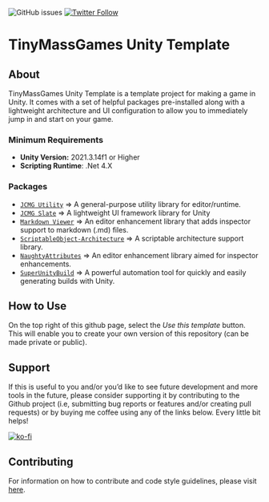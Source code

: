 ![GitHub issues](https://img.shields.io/github/issues/jeffcampbellmakesgames/TinyMassGamesUnityTemplate)
[![Twitter Follow](https://img.shields.io/badge/twitter-%40stampyturtle-blue.svg?style=flat&label=Follow)](https://twitter.com/stampyturtle)

# TinyMassGames Unity Template
## About
TinyMassGames Unity Template is a template project for making a game in Unity. It comes with a set of helpful packages pre-installed along with a lightweight architecture and UI configuration to allow you to immediately jump in and start on your game.

### Minimum Requirements
* **Unity Version:** 2021.3.14f1 or Higher
* **Scripting Runtime**: .Net 4.X

### Packages
* [`JCMG Utility`](https://github.com/jeffcampbellmakesgames/jcmg-utility) => A general-purpose utility library for editor/runtime.
* [`JCMG Slate`](https://github.com/jeffcampbellmakesgames/jcmg-slate) => A lightweight UI framework library for Unity
* [`Markdown Viewer`](https://github.com/jeffcampbellmakesgames/UnityMarkdownViewer) => An editor enhancement library that adds inspector support to markdown (.md) files.
* [`ScriptableObject-Architecture`](https://github.com/DanielEverland/ScriptableObject-Architecture) => A scriptable architecture support library.
* [`NaughtyAttributes`](https://github.com/dbrizov/NaughtyAttributes) => An editor enhancement library aimed for inspector enhancements.
* [`SuperUnityBuild`](https://github.com/superunitybuild/buildtool) => A powerful automation tool for quickly and easily generating builds with Unity.

## How to Use
On the top right of this github page, select the *Use this template* button. This will enable you to create your own version of this repository (can be made private or public).

## Support
If this is useful to you and/or you’d like to see future development and more tools in the future, please consider supporting it by contributing to the Github project (i.e, submitting bug reports or features and/or creating pull requests) or by buying me coffee using any of the links below. Every little bit helps!

[![ko-fi](https://www.ko-fi.com/img/githubbutton_sm.svg)](https://ko-fi.com/I3I2W7GX)

## Contributing

For information on how to contribute and code style guidelines, please visit [here](CONTRIBUTING.md).
